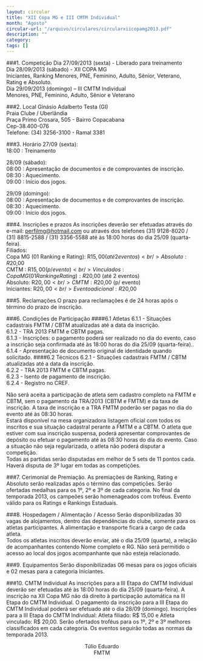 ```yaml
---
layout: circular
title: "XII Copa MG e III CMTM Individual"
month: "Agosto"
circular-url: "/arquivo/circulares/circularxiicopamg2013.pdf"
description: ""
category:
tags: []
---
```


###1. Competição
Dia 27/09/2013 (sexta) - Liberado para treinamento<br/>
Dia 28/09/2013 (sábado) - XII COPA MG<br/>
Iniciantes, Ranking Menores, PNE, Feminino, Adulto, Sênior, Veterano, Rating e Absoluto.<br/>
Dia 29/09/2013 (domingo) – III CMTM Individual<br/>
Menores, PNE, Feminino, Adulto, Sênior e Veterano

###2. Local
Ginásio Adalberto Testa (GI)<br/>
Praia Clube / Uberlândia <br/>
Praça Primo Crosara, 505 - Bairro Copacabana <br/>
Cep-38.400-076 <br/>
Telefone: (34) 3256-3100 - Ramal 3381

###3. Horário
27/09 (sexta): <br/>
  18:00 : Treinamento<br/>

28/09 (sábado): <br/>
  08:00 : Apresentação de documentos e de comprovantes de inscrição. <br/>
  08:30 : Aquecimento. <br/>
  09:00 : Início dos jogos. <br/>

29/09 (domingo): <br/>
  08:00 : Apresentação de documentos e de comprovantes de inscrição. <br/>
  08:30 : Aquecimento. <br/>
  09:00 : Início dos jogos.

###4. Inscrições e prazos
As inscrições deverão ser efetuadas através do e-mail: perfilmg@hotmail.com ou através dos telefones (31) 9128-8020 / (31) 8815-2588 / (31) 3356-5588 até às 18:00 horas do dia 25/09 (quarta-feira). <br/>
Filiados: <br/>
  Copa MG (01 Ranking e Rating): R$15,00 (até 2 eventos)<br/>
  Absoluto: R$20,00<br/>
  CMTM : R$15,00 (p/ evento)<br/>
  Vinculados: Copa MG (01 Ranking e Rating): R$20,00 (até 2 eventos)<br/>
  Absoluto: R$20,00 <br/>
  CMTM: R$20,00 (p/ evento)<br/>
  Iniciantes: R$20,00 <br/>
  Evento adicional: R$20,00

###5. Reclamações
O prazo para reclamações é de 24 horas após o término do prazo de inscrição.

###6. Condições de Participação
####6.1 Atletas
  6.1.1 - Situações cadastrais FMTM / CBTM atualizadas até a data da inscrição.<br/>
  6.1.2 - TRA 2013 FMTM e CBTM pagas.<br/>
  6.1.3 - Inscrições: o pagamento poderá ser realizado no dia do evento, caso a
inscrição seja confirmada até às 18:00 horas do dia 25/09 (quarta-feira)..<br/>
  6.1.4 - Apresentação de documento original de identidade quando solicitado.
####6.2 Técnicos
  6.2.1 - Situações cadastrais FMTM / CBTM atualizadas até a data da inscrição.<br/>
  6.2.2 - TRA 2013 FMTM e CBTM pagas.<br/>
  6.2.3 - Isento de pagamento de inscrição.<br/>
  6.2.4 - Registro no CREF.

Não será aceita a participação de atleta sem cadastro completo na FMTM e
CBTM, sem o pagamento da TRA/2013 (CBTM e FMTM) e da taxa de inscrição. A
taxa de inscrição e a TRA FMTM poderão ser pagas no dia do evento até às
08:30 horas. <br/>
Estará disponível na mesa organizadora listagem oficial com todos os inscritos e
sua situação cadastral perante a FMTM e a CBTM. O atleta que estiver com sua
inscrição suspensa, poderá apresentar comprovantes de depósito ou efetuar o
pagamento até às 08:30 horas do dia do evento. Caso a situação não seja
regularizada, o atleta não poderá disputar a competição. <br/>
Todas as partidas serão disputadas em melhor de 5 sets de 11 pontos cada.
Haverá disputa de 3º lugar em todas as competições.

###7. Cerimonial de Premiação.
As premiações de Ranking, Rating e Absoluto serão realizadas após o término das competições. Serão ofertadas medalhas para os 1º, 2º e 3º de cada categoria. No final da temporada 2013, os campeões serão homenageados com troféus. Evento válido para os Ratings e Rankings Estaduais.

###8. Hospedagem / Alimentação / Acesso
Serão disponibilizadas 30 vagas de alojamentos, dentro das dependências do
clube, somente para os atletas participantes. A alimentação e transporte ficará a
cargo de cada atleta. <br/>
Todos os atletas inscritos deverão enviar, até o dia 25/09 (quarta), a relação de
acompanhantes contendo Nome completo e RG. Não será permitido o acesso
ao local dos jogos acompanhante que não esteja relacionado.

###9. Equipamentos
Serão disponibilizadas 06 mesas para os jogos oficiais e 02 mesas para a categoria Iniciantes.

###10. CMTM Individual
As inscrições para a III Etapa do CMTM Individual deverão ser efetuadas até às 18:00 horas do dia 25/09 (quarta-feira). A inscrição na XII Copa MG não dá direito à participação automática na III Etapa do CMTM Individual. O pagamento da inscrição para a III Etapa do CMTM Individual poderá ser efetuado até o dia 28/09 (domingo). Inscrições para a III Etapa do CMTM Individual: Atleta filiado: R$ 15,00 e Atleta vinculado: R$ 20,00. Serão ofertados troféus para os 1º, 2º e 3º melhores classificados em cada categoria. Os eventos seguirão todas as normas da temporada 2013.

<center>
  Túlio Eduardo <br/>
  FMTM
</center>


